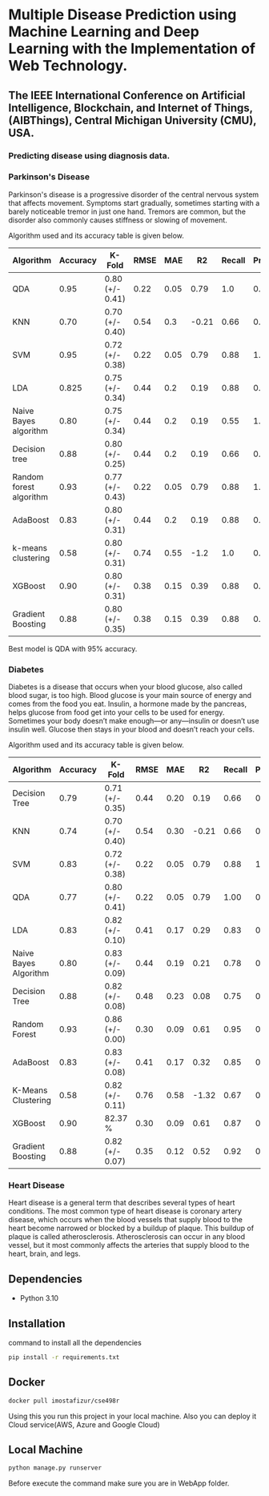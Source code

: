 # Multiple Disease Prediction using Machine Learning and Deep Learning with the Implementation of Web Technology.
## The IEEE International Conference on Artificial Intelligence, Blockchain, and Internet of Things, (AIBThings), Central Michigan University (CMU), USA.
### Predicting disease using diagnosis data.
### Parkinson's Disease
Parkinson's disease is a progressive disorder of the central nervous system that affects movement. Symptoms start gradually, sometimes starting with a barely noticeable tremor in just one hand. Tremors are common, but the disorder also commonly causes stiffness or slowing of movement.

Algorithm used and its accuracy table is given below.

| Algorithm | Accuracy | K-Fold    | RMSE     |MAE        | R2       |    Recall |Precision |F1|
|-----------|----------|-----------|----------|-----------|----------|-----------|----------|--|
| QDA |0.95 |0.80 (+/- 0.41)|0.22|0.05|0.79|1.0|0.9 |0.94|
| KNN | 0.70|0.70 (+/- 0.40)|0.54|0.3|-0.21|0.66|0.66|0.66|
| SVM | 0.95 |0.72 (+/- 0.38)|0.22|0.05|0.79|0.88|1.0|0.94|
|LDA|0.825|0.75 (+/- 0.34)|0.44|0.2|0.19|0.88|0.72|0.79|
|Naive Bayes algorithm|0.80|0.75 (+/- 0.34)|0.44|0.2|0.19|0.55|1.0|0.71|
|Decision tree|0.88|0.80 (+/- 0.25)|0.44|0.2|0.19|0.66|0.85|0.75|
|Random forest algorithm|0.93|0.77 (+/- 0.43)|0.22|0.05|0.79|0.88|1.0|0.94|
|AdaBoost|0.83|0.80 (+/- 0.31)|0.44|0.2|0.19|0.88|0.72|0.79|
|k-means clustering|0.58|0.80 (+/- 0.31)|0.74|0.55|-1.2|1.0| 0.45|0.62|
|XGBoost|0.90|0.80 (+/- 0.31)|0.38|0.15|0.39|0.88|0.8|0.84|
|Gradient Boosting|0.88|0.80 (+/- 0.35)|0.38|0.15|0.39|0.88|0.8|0.84|

Best model is QDA with 95% accuracy.

### Diabetes
Diabetes is a disease that occurs when your blood glucose, also called blood sugar, is too high. Blood glucose is your main source of energy and comes from the food you eat. Insulin, a hormone made by the pancreas, helps glucose from food get into your cells to be used for energy. Sometimes your body doesn’t make enough—or any—insulin or doesn’t use insulin well. Glucose then stays in your blood and doesn’t reach your cells.

Algorithm  used and its accuracy table is given below.

| Algorithm              | Accuracy |   K-Fold   |   RMSE   |   MAE   |    R2   |  Recall | Precision |    F1    |
|------------------------|----------|------------|----------|---------|---------|---------|-----------|---------|
| Decision Tree          |   0.79   |  0.71 (+/- 0.35) |   0.44   |   0.20  |   0.19  |   0.66  |   0.85    |   0.75  |
| KNN                    |   0.74   |  0.70 (+/- 0.40) |   0.54   |   0.30  |  -0.21  |   0.66  |   0.66    |   0.66  |
| SVM                    |   0.83   |  0.72 (+/- 0.38) |   0.22   |   0.05  |   0.79  |   0.88  |   1.00    |   0.94  |
| QDA                    |   0.77   |  0.80 (+/- 0.41) |   0.22   |   0.05  |   0.79  |   1.00  |   0.90    |   0.94  |
| LDA                    |   0.83   |  0.82 (+/- 0.10) |   0.41   |   0.17  |   0.29  |   0.83  |   0.82    |   0.83  |
| Naive Bayes Algorithm  |   0.80   |  0.83 (+/- 0.09) |   0.44   |   0.19  |   0.21  |   0.78  |   0.82    |   0.80  |
| Decision Tree          |   0.88   |  0.82 (+/- 0.08) |   0.48   |   0.23  |   0.08  |   0.75  |   0.80    |   0.77  |
| Random Forest          |   0.93   |  0.86 (+/- 0.00) |   0.30   |   0.09  |   0.61  |   0.95  |   0.87    |   0.91  |
| AdaBoost               |   0.83   |  0.83 (+/- 0.08) |   0.41   |   0.17  |   0.32  |   0.85  |   0.83    |   0.84  |
| K-Means Clustering     |   0.58   |  0.82 (+/- 0.11) |   0.76   |   0.58  |  -1.32  |   0.67  |   0.46    |   0.55  |
| XGBoost                |   0.90   |  82.37 %    |   0.30   |   0.09  |   0.61  |   0.87  |   0.87    |   0.91  |
| Gradient Boosting      |   0.88   |  0.82 (+/- 0.07) |   0.35   |   0.12  |   0.52  |   0.92  |   0.86    |   0.89  |


### Heart Disease
Heart disease is a general term that describes several types of heart conditions. The most common type of heart disease is coronary artery disease, which occurs when the blood vessels that supply blood to the heart become narrowed or blocked by a buildup of plaque. This buildup of plaque is called atherosclerosis. Atherosclerosis can occur in any blood vessel, but it most commonly affects the arteries that supply blood to the heart, brain, and legs.


Dependencies
------------
* Python 3.10

Installation
-----------

command to install all the dependencies
```bash
pip install -r requirements.txt
```
Docker 
----------
```bash
docker pull imostafizur/cse498r
```
Using this you run this project in your local machine. Also you can deploy it Cloud service(AWS, Azure and Google Cloud)

Local Machine
--------------
```bash
python manage.py runserver 
```
Before execute the command make sure you are in WebApp folder.


